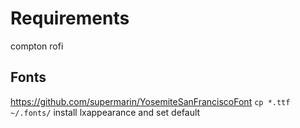 # Requirements
compton
rofi

## Fonts
https://github.com/supermarin/YosemiteSanFranciscoFont
`cp *.ttf  ~/.fonts/`
install lxappearance and set default 

